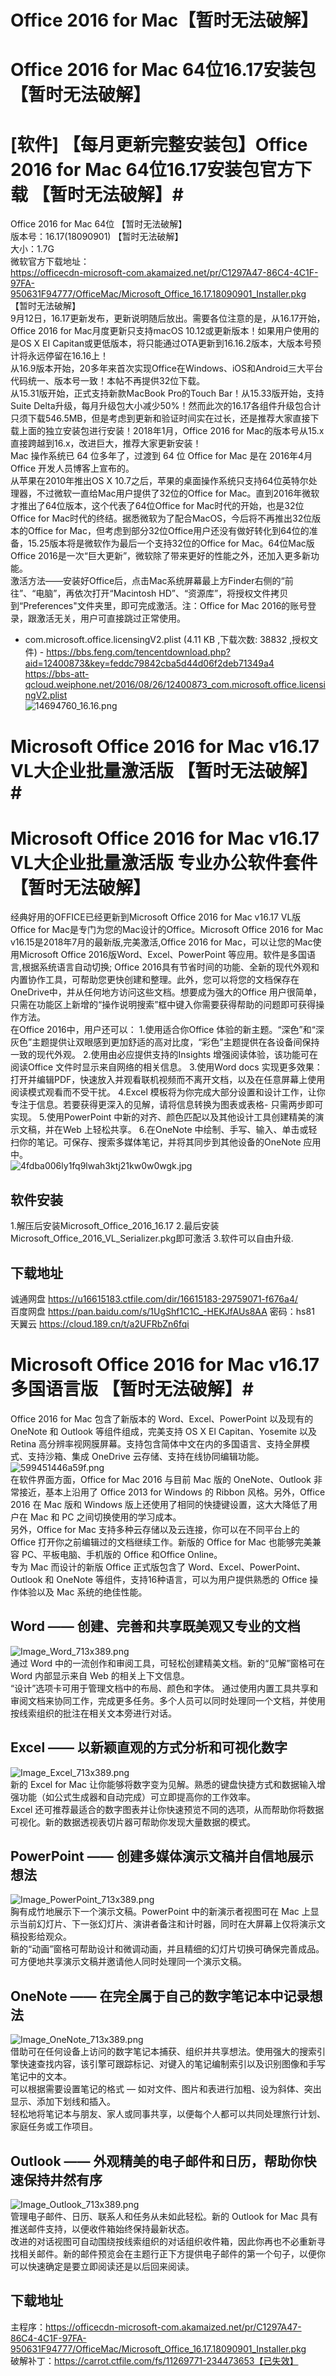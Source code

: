# Office 2016 for Mac【暂时无法破解】 #  
# Office 2016 for Mac 64位16.17安装包【暂时无法破解】 #  
# [软件] 【每月更新完整安装包】Office 2016 for Mac 64位16.17安装包官方下载 【暂时无法破解】#  
Office 2016 for Mac 64位 【暂时无法破解】  
版本号：16.17(18090901)  【暂时无法破解】  
大小：1.7G  
微软官方下载地址：  
https://officecdn-microsoft-com.akamaized.net/pr/C1297A47-86C4-4C1F-97FA-950631F94777/OfficeMac/Microsoft_Office_16.17.18090901_Installer.pkg  【暂时无法破解】  
9月12日，16.17更新发布，更新说明随后放出。需要各位注意的是，从16.17开始，Office 2016 for Mac月度更新只支持macOS 10.12或更新版本！如果用户使用的是OS X EI Capitan或更低版本，将只能通过OTA更新到16.16.2版本，大版本号预计将永远停留在16.16上！  
从16.9版本开始，20多年来首次实现Office在Windows、iOS和Android三大平台代码统一、版本号一致！本帖不再提供32位下载。  
从15.31版开始，正式支持新款MacBook Pro的Touch Bar！从15.33版开始，支持Suite Delta升级，每月升级包大小减少50%！然而此次的16.17各组件升级包合计只须下载546.5MB，但是考虑到更新和验证时间实在过长，还是推荐大家直接下载上面的独立安装包进行安装！2018年1月，Office 2016 for Mac的版本号从15.x直接跨越到16.x，改进巨大，推荐大家更新安装！  
Mac 操作系统已 64 位多年了，过渡到 64 位 Office for Mac 是在 2016年4月 Office 开发人员博客上宣布的。  
从苹果在2010年推出OS X 10.7之后，苹果的桌面操作系统只支持64位英特尔处理器，不过微软一直给Mac用户提供了32位的Office for Mac。直到2016年微软才推出了64位版本，这个代表了64位Office for Mac时代的开始，也是32位Office for Mac时代的终结。据悉微软为了配合MacOS，今后将不再推出32位版本的Office for Mac，但考虑到部分32位Office用户还没有做好转化到64位的准备，15.25版本将是微软作为最后一个支持32位的Office for Mac。64位Mac版Office 2016是一次“巨大更新”，微软除了带来更好的性能之外，还加入更多新功能。  
激活方法——安装好Office后，点击Mac系统屏幕最上方Finder右侧的“前往”、“电脑”，再依次打开“Macintosh HD”、“资源库”，将授权文件拷贝到“Preferences"文件夹里，即可完成激活。注：Office for Mac 2016的账号登录，跟激活无关，用户可直接跳过正常使用。  
- com.microsoft.office.licensingV2.plist (4.11 KB ,下载次数: 38832 ,授权文件)  - 
https://bbs.feng.com/tencentdownload.php?aid=12400873&key=feddc79842cba5d44d06f2deb71349a4  
https://bbs-att-qcloud.weiphone.net/2016/08/26/12400873_com.microsoft.office.licensingV2.plist  
![14694760_16.16.png](https://whitecell.io/upload/attach/201809/151_PJY2EF46G9JAEJ9.png "14694760_16.16.png")  
# Microsoft Office 2016 for Mac v16.17 VL大企业批量激活版 【暂时无法破解】#  
# Microsoft Office 2016 for Mac v16.17 VL大企业批量激活版 专业办公软件套件【暂时无法破解】 #  
经典好用的OFFICE已经更新到Microsoft Office 2016 for Mac v16.17 VL版  
Office for Mac是专门为您的Mac设计的Office。Microsoft Office 2016 for Mac v16.15是2018年7月的最新版,完美激活,Office 2016 for Mac，可以让您的Mac使用Microsoft Office 2016版Word、Excel、PowerPoint 等应用。软件是多国语言,根据系统语言自动切换;
Office 2016具有节省时间的功能、全新的现代外观和内置协作工具，可帮助您更快创建和整理。此外，您可以将您的文档保存在OneDrive中，并从任何地方访问这些文档。想要成为强大的Office 用户很简单，只需在功能区上新增的“操作说明搜索”框中键入你需要获得帮助的问题即可获得操作方法。  
在Office 2016中，用户还可以：
1.使用适合你Office 体验的新主题。“深色”和“深灰色”主题提供让双眼感到更加舒适的高对比度，“彩色”主题提供在各设备间保持一致的现代外观。
2.使用由必应提供支持的Insights 增强阅读体验，该功能可在阅读Office 文件时显示来自网络的相关信息。
3.使用Word docs 实现更多效果：打开并编辑PDF，快速放入并观看联机视频而不离开文档，以及在任意屏幕上使用阅读模式观看而不受干扰。
4.Excel 模板将为你完成大部分设置和设计工作，让你专注于信息。若要获得更深入的见解，请将信息转换为图表或表格- 只需两步即可实现。
5.使用PowerPoint 中新的对齐、颜色匹配以及其他设计工具创建精美的演示文稿，并在Web 上轻松共享。
6.在OneNote 中绘制、手写、输入、单击或轻扫你的笔记。可保存、搜索多媒体笔记，并将其同步到其他设备的OneNote 应用中。  
![4fdba006ly1fq9lwah3ktj21kw0w0wgk.jpg](https://whitecell.io/upload/attach/201809/151_52FNJCJDNKC67DY.jpg "4fdba006ly1fq9lwah3ktj21kw0w0wgk.jpg")  
## 软件安装 ##  
1.解压后安装Microsoft_Office_2016_16.17
2.最后安装Microsoft_Office_2016_VL_Serializer.pkg即可激活
3.软件可以自由升级.  
## 下载地址 ##  
诚通网盘 https://u16615183.ctfile.com/dir/16615183-29759071-f676a4/  
百度网盘 https://pan.baidu.com/s/1UgShf1C1C_-HEKJfAUs8AA 密码：hs81  
天翼云 https://cloud.189.cn/t/a2UFRbZn6fqi  
# Microsoft Office 2016 for Mac v16.17 多国语言版 【暂时无法破解】#  
Office 2016 for Mac 包含了新版本的 Word、Excel、PowerPoint 以及现有的 OneNote 和 Outlook 等组件组成，完美支持 OS X El Capitan、Yosemite 以及 Retina 高分辨率视网膜屏幕。支持包含简体中文在内的多国语言、支持全屏模式、支持沙箱、集成 OneDrive 云存储、支持在线协同编辑功能。  
![599451446a59f.png](https://whitecell.io/upload/attach/201809/151_A54TNU4VHVZMB74.png "599451446a59f.png")  
在软件界面方面，Office for Mac 2016 与目前 Mac 版的 OneNote、Outlook 非常接近，基本上沿用了 Office 2013 for Windows 的 Ribbon 风格。另外，Office 2016 在 Mac 版和 Windows 版上还使用了相同的快捷键设置，这大大降低了用户在 Mac 和 PC 之间切换使用的学习成本。  
另外，Office for Mac 支持多种云存储以及云连接，你可以在不同平台上的 Office 打开你之前编辑过的文档继续工作。新版的 Office for Mac 也能够完美兼容 PC、平板电脑、手机版的 Office 和Office Online。  
专为 Mac 而设计的新版 Office 正式版包含了 Word、Excel、PowerPoint、Outlook 和 OneNote 等组件，支持16种语言，可以为用户提供熟悉的 Office 操作体验以及 Mac 系统的绝佳性能。  
## Word —— 创建、完善和共享既美观又专业的文档 ##  
![Image_Word_713x389.png](https://whitecell.io/upload/attach/201809/151_856QY2UX99P9SKX.png "Image_Word_713x389.png")  
通过 Word 中的一流创作和审阅工具，可轻松创建精美文档。新的“见解”窗格可在 Word 内部显示来自 Web 的相关上下文信息。  
“设计”选项卡可用于管理文档中的布局、颜色和字体。
通过使用内置工具共享和审阅文档来协同工作，完成更多任务。多个人员可以同时处理同一个文档，并使用按线索组织的批注在相关文本旁进行对话。  
## Excel —— 以新颖直观的方式分析和可视化数字 ##  
![Image_Excel_713x389.png](https://whitecell.io/upload/attach/201809/151_ZM5AQPDKXN7ZUHD.png "Image_Excel_713x389.png")  
新的 Excel for Mac 让你能够将数字变为见解。熟悉的键盘快捷方式和数据输入增强功能（如公式生成器和自动完成）可立即提高你的工作效率。  
Excel 还可推荐最适合的数字图表并让你快速预览不同的选项，从而帮助你将数据可视化。新的数据透视表切片器可帮助你发现大量数据的模式。  
## PowerPoint —— 创建多媒体演示文稿并自信地展示想法 ##  
![Image_PowerPoint_713x389.png](https://whitecell.io/upload/attach/201809/151_NYW99YVRZR86GHR.png "Image_PowerPoint_713x389.png")  
胸有成竹地展示下一个演示文稿。PowerPoint 中的新演示者视图可在 Mac 上显示当前幻灯片、下一张幻灯片、演讲者备注和计时器，同时在大屏幕上仅将演示文稿投影给观众。  
新的“动画”窗格可帮助设计和微调动画，并且精细的幻灯片切换可确保完善成品。  
可方便地共享演示文稿并邀请他人同时处理同一个演示文稿。  
## OneNote —— 在完全属于自己的数字笔记本中记录想法 ##  
![Image_OneNote_713x389.png](https://whitecell.io/upload/attach/201809/151_GKXNJH9CV479TVH.png "Image_OneNote_713x389.png")  
借助可在任何设备上访问的数字笔记本捕获、组织并共享想法。使用强大的搜索引擎快速查找内容，该引擎可跟踪标记、对键入的笔记编制索引以及识别图像和手写笔记中的文本。  
可以根据需要设置笔记的格式 — 如对文件、图片和表进行加粗、设为斜体、突出显示、添加下划线和插入。  
轻松地将笔记本与朋友、家人或同事共享，以便每个人都可以共同处理旅行计划、家庭任务或工作项目。  
## Outlook —— 外观精美的电子邮件和日历，帮助你快速保持井然有序 ##  
![Image_Outlook_713x389.png](https://whitecell.io/upload/attach/201809/151_WCQUNDSGRGS9JY3.png "Image_Outlook_713x389.png")  
管理电子邮件、日历、联系人和任务从未如此轻松。新的 Outlook for Mac 具有推送邮件支持，以便收件箱始终保持最新状态。  
改进的对话视图可自动围绕按线索组织的对话组织收件箱，因此你再也不必重新寻找相关邮件。新的邮件预览会在主题行正下方提供电子邮件的第一个句子，以便你可以快速确定是要立即阅读还是以后回来阅读。  
## 下载地址 ##  
主程序：https://officecdn-microsoft-com.akamaized.net/pr/C1297A47-86C4-4C1F-97FA-950631F94777/OfficeMac/Microsoft_Office_16.17.18090901_Installer.pkg  
破解补丁：https://carrot.ctfile.com/fs/11269771-234473653【已失效】  